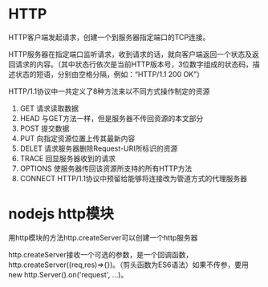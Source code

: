 # HTTP

HTTP客户端发起请求，创建一个到服务器指定端口的TCP连接。

HTTP服务器在指定端口监听请求，收到请求的话，就向客户端返回一个状态及返回请求的内容。（其中状态行依次是当前HTTP版本号，3位数字组成的状态码，描述状态的短语，分别由空格分隔，例如：“HTTP/1.1 200 OK”）

HTTP/1.1协议中一共定义了8种方法来以不同方式操作制定的资源

1. GET
请求读取数据
2. HEAD
与GET方法一样，但是服务器不传回资源的本文部分
3. POST
提交数据
4. PUT
向指定资源位置上传其最新内容
5. DELET
请求服务器删除Request-URI所标识的资源
6. TRACE
回显服务器收到的请求
7. OPTIONS
使服务器传回该资源所支持的所有HTTP方法
8. CONNECT
HTTP/1.1协议中预留给能够将连接改为管道方式的代理服务器

# nodejs http模块

用http模块的方法http.createServer可以创建一个http服务器

http.createServer接收一个可选的参数，是一个回调函数，http.createServer((req,res)=>{})。（剪头函数为ES6语法）如果不传参，要用new http.Server().on('request', ...)。